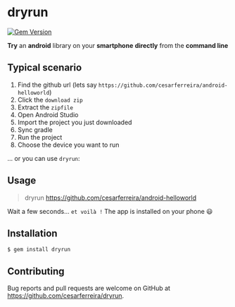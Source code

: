 # dryrun
[![Gem Version](https://badge.fury.io/rb/dryrun.svg)](http://badge.fury.io/rb/dryrun)

**Try** an **android** library on your **smartphone** **directly** from the **command line**

## Typical scenario

1. Find the github url (lets say `https://github.com/cesarferreira/android-helloworld`)
2. Click the `download zip`
3. Extract the `zipfile`
4. Open Android Studio
5. Import the project you just downloaded
6. Sync gradle
7. Run the project
8. Choose the device you want to run

... or you can use `dryrun`:

## Usage

> dryrun https://github.com/cesarferreira/android-helloworld

Wait a few seconds... `et voilà !`
The app is installed on your phone :smiley:


## Installation

    $ gem install dryrun


## Contributing

Bug reports and pull requests are welcome on GitHub at https://github.com/cesarferreira/dryrun.
